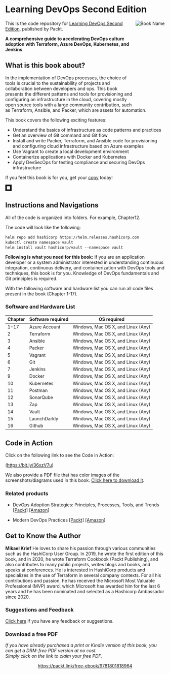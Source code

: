 # Learning DevOps Second Edition

<a href="https://www.packtpub.com/product/learning-devops-second-edition/9781801818964"><img src="https://images-na.ssl-images-amazon.com/images/I/31-t9tz9vLL._SX404_BO1,204,203,200_.jpg" alt="Book Name" height="256px" align="right"></a>

This is the code repository for [Learning DevOps Second Edition](https://www.packtpub.com/product/learning-devops-second-edition/9781801818964), published by Packt.

**A comprehensive guide to accelerating DevOps culture adoption with Terraform, Azure DevOps, Kubernetes, and Jenkins**

## What is this book about?
In the implementation of DevOps processes, the choice of tools is crucial to the sustainability of projects and collaboration between developers and ops. This book presents the different patterns and tools for provisioning and configuring an infrastructure in the cloud, covering mostly open source tools with a large community contribution, such as Terraform, Ansible, and Packer, which are assets for automation.

This book covers the following exciting features: 
* Understand the basics of infrastructure as code patterns and practices
* Get an overview of Git command and Git flow
* Install and write Packer, Terraform, and Ansible code for provisioning and configuring cloud infrastructure based on Azure examples
* Use Vagrant to create a local development environment
* Containerize applications with Docker and Kubernetes
* Apply DevSecOps for testing compliance and securing DevOps infrastructure

If you feel this book is for you, get your [copy](https://www.amazon.com/dp/1801818967) today!

<a href="https://www.packtpub.com/?utm_source=github&utm_medium=banner&utm_campaign=GitHubBanner"><img src="https://raw.githubusercontent.com/PacktPublishing/GitHub/master/GitHub.png" alt="https://www.packtpub.com/" border="5" /></a>

## Instructions and Navigations
All of the code is organized into folders. For example, Chapter12.

The code will look like the following:
```
helm repo add hashicorp https://helm.releases.hashicorp.com
kubectl create namespace vault
helm install vault hashicorp/vault --namespace vault
```

**Following is what you need for this book:**
If you are an application developer or a system administrator interested in understanding continuous integration, continuous delivery, and containerization with DevOps tools and techniques, this book is for you. Knowledge of DevOps fundamentals and Git principles is required.

With the following software and hardware list you can run all code files present in the book (Chapter 1-17).

### Software and Hardware List

| Chapter  | Software required                    | OS required                        |
| -------- | -----------------------------------  | -----------------------------------|
| 1-17     | Azure Account 						  | Windows, Mac OS X, and Linux (Any) |
| 2        | Terraform 							  | Windows, Mac OS X, and Linux (Any) |
| 3        | Ansible 							  | Windows, Mac OS X, and Linux (Any) |
| 4        | Packer 							  | Windows, Mac OS X, and Linux (Any) |
| 5        | Vagrant 							  | Windows, Mac OS X, and Linux (Any) |
| 6        | Git     							  | Windows, Mac OS X, and Linux (Any) |
| 7        | Jenkins 							  | Windows, Mac OS X, and Linux (Any) |
| 9        | Docker 							  | Windows, Mac OS X, and Linux (Any) |
| 10       | Kubernetes 						  | Windows, Mac OS X, and Linux (Any) |
| 11       | Postman 							  | Windows, Mac OS X, and Linux (Any) |
| 12       | SonarQube 							  | Windows, Mac OS X, and Linux (Any) |
| 13       | Zap 							      | Windows, Mac OS X, and Linux (Any) |
| 14       | Vault 							      | Windows, Mac OS X, and Linux (Any) |
| 15       | LaunchDarkly 						  | Windows, Mac OS X, and Linux (Any) |
| 16       | Github 							  | Windows, Mac OS X, and Linux (Any) |

## Code in Action

Click on the following link to see the Code in Action:

(https://bit.ly/36xzV7u)

We also provide a PDF file that has color images of the screenshots/diagrams used in this book. [Click here to download it](https://static.packt-cdn.com/downloads/9781801818964_ColorImages.pdf).

### Related products <Other books you may enjoy>
* DevOps Adoption Strategies: Principles, Processes, Tools, and Trends [[Packt]](https://www.packtpub.com/product/devops-adoption-strategies-principles-processes-tools-and-trends/9781801076326) [[Amazon]](https://www.amazon.com/DevOps-Adoption-Strategies-Principles-Processes-ebook/dp/B0968VNHM5)

* Modern DevOps Practices [[Packt]](https://www.packtpub.com/product/modern-devops-practices/9781800562387) [[Amazon]](https://www.amazon.com/Modern-DevOps-Practices-cutting-edge-techniques-ebook/dp/B097DQNQZ3)

## Get to Know the Author
**Mikael Krief**
He loves to share his passion through various communities such as the HashiCorp User Group. In 2019, he wrote the first edition of this book, and in 2020, he wrote Terraform Cookbook (Packt Publishing), and also contributes to many public projects, writes blogs and books, and speaks at conferences.
He is interested in HashiCorp products and specializes in the use of Terraform in several company contexts.
For all his contributions and passion, he has received the Microsoft Most Valuable Professional (MVP) award, which Microsoft has awarded him for the last 6 years and he has been nominated and selected as a Hashicorp Ambassador since 2020.

### Suggestions and Feedback
[Click here](https://docs.google.com/forms/d/e/1FAIpQLSdy7dATC6QmEL81FIUuymZ0Wy9vH1jHkvpY57OiMeKGqib_Ow/viewform) if you have any feedback or suggestions.
### Download a free PDF

 <i>If you have already purchased a print or Kindle version of this book, you can get a DRM-free PDF version at no cost.<br>Simply click on the link to claim your free PDF.</i>
<p align="center"> <a href="https://packt.link/free-ebook/9781801818964">https://packt.link/free-ebook/9781801818964 </a> </p>
